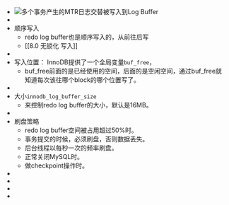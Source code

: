 - ![多个事务产生的MTR日志交替被写入到Log Buffer](https://p3-juejin.byteimg.com/tos-cn-i-k3u1fbpfcp/026be1661f4041ec98c696fbb3e15c76~tplv-k3u1fbpfcp-zoom-in-crop-mark:1512:0:0:0.awebp)
-
- 顺序写入
	- redo log buffer也是顺序写入的，从前往后写
	- [[8.0 无锁化 写入]]
-
- 写入位置： InnoDB提供了一个全局变量`buf_free`，
	- buf_free前面的是已经使用的空间，后面的是空闲空间，通过buf_free就知道每次该往哪个block的哪个位置写了。
-
- 大小`innodb_log_buffer_size`
	- 来控制redo log buffer的大小，默认是16MB。
-
- 刷盘策略
	- redo log buffer空间被占用超过50%时。
	- 事务提交的时候，必须刷盘，否则数据丢失。
	- 后台线程以每秒一次的频率刷盘。
	- 正常关闭MySQL时。
	- 做checkpoint操作时。
-
-
-
-